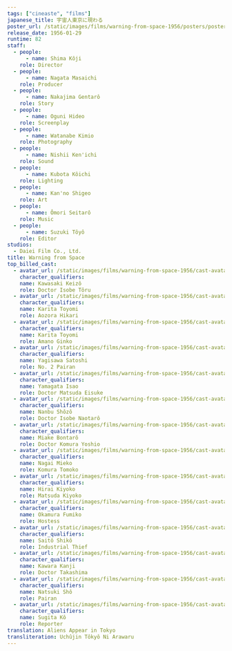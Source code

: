 ```yaml
---
tags: ["cineaste", "films"]
japanese_title: 宇宙人東京に現わる
poster_url: /static/images/films/warning-from-space-1956/posters/poster.webp
release_date: 1956-01-29
runtime: 82
staff:
  - people:
      - name: Shima Kôji
    role: Director
  - people:
      - name: Nagata Masaichi
    role: Producer
  - people:
      - name: Nakajima Gentarô
    role: Story
  - people:
      - name: Oguni Hideo
    role: Screenplay
  - people:
      - name: Watanabe Kimio
    role: Photography
  - people:
      - name: Nishii Ken'ichi
    role: Sound
  - people:
      - name: Kubota Kôichi
    role: Lighting
  - people:
      - name: Kan'no Shigeo
    role: Art
  - people:
      - name: Ômori Seitarô
    role: Music
  - people:
      - name: Suzuki Tôyô
    role: Editor
studios:
  - Daiei Film Co., Ltd.
title: Warning from Space
top_billed_cast:
  - avatar_url: /static/images/films/warning-from-space-1956/cast-avatars/keizo-kawasaki-0.webp
    character_qualifiers:
    name: Kawasaki Keizô
    role: Doctor Isobe Tôru
  - avatar_url: /static/images/films/warning-from-space-1956/cast-avatars/toyomi-karita-0.webp
    character_qualifiers:
    name: Karita Toyomi
    role: Aozora Hikari
  - avatar_url: /static/images/films/warning-from-space-1956/cast-avatars/toyomi-karita-1.webp
    character_qualifiers:
    name: Karita Toyomi
    role: Amano Ginko
  - avatar_url: /static/images/films/warning-from-space-1956/cast-avatars/satoshi-yagisawa-0.webp
    character_qualifiers:
    name: Yagisawa Satoshi
    role: No. 2 Pairan
  - avatar_url: /static/images/films/warning-from-space-1956/cast-avatars/isao-yamagata-0.webp
    character_qualifiers:
    name: Yamagata Isao
    role: Doctor Matsuda Eisuke
  - avatar_url: /static/images/films/warning-from-space-1956/cast-avatars/shozo-nanbu-0.webp
    character_qualifiers:
    name: Nanbu Shôzô
    role: Doctor Isobe Naotarô
  - avatar_url: /static/images/films/warning-from-space-1956/cast-avatars/bontaro-miake-0.webp
    character_qualifiers:
    name: Miake Bontarô
    role: Doctor Komura Yoshio
  - avatar_url: /static/images/films/warning-from-space-1956/cast-avatars/mieko-nagai-0.webp
    character_qualifiers:
    name: Nagai Mieko
    role: Komura Tomoko
  - avatar_url: /static/images/films/warning-from-space-1956/cast-avatars/kiyoko-hirai-0.webp
    character_qualifiers:
    name: Hirai Kiyoko
    role: Matsuda Kiyoko
  - avatar_url: /static/images/films/warning-from-space-1956/cast-avatars/fumiko-okamura-0.webp
    character_qualifiers:
    name: Okamura Fumiko
    role: Hostess
  - avatar_url: /static/images/films/warning-from-space-1956/cast-avatars/shizuharu-izumi-0.webp
    character_qualifiers:
    name: Saitô Shikô
    role: Industrial Thief
  - avatar_url: /static/images/films/warning-from-space-1956/cast-avatars/junji-kawahara-0.webp
    character_qualifiers:
    name: Kawara Kanji
    role: Doctor Takashima
  - avatar_url: /static/images/films/warning-from-space-1956/cast-avatars/sho-natsuki-0.webp
    character_qualifiers:
    name: Natsuki Shô
    role: Pairan
  - avatar_url: /static/images/films/warning-from-space-1956/cast-avatars/yasushi-sugita-0.webp
    character_qualifiers:
    name: Sugita Kô
    role: Reporter
translation: Aliens Appear in Tokyo
transliteration: Uchûjin Tôkyô Ni Arawaru
---
```

